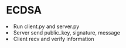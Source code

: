 # ECDSA

<li> Run client.py and server.py</li> 
<li> Server send public_key, signature, message</li>
<li> Client recv and verify information</li>